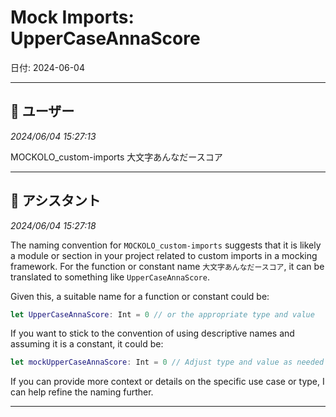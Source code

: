 # Mock Imports: UpperCaseAnnaScore

日付: 2024-06-04

---

## 👤 ユーザー
*2024/06/04 15:27:13*

MOCKOLO_custom-imports 大文字あんなだースコア

---

## 🤖 アシスタント
*2024/06/04 15:27:18*

The naming convention for `MOCKOLO_custom-imports` suggests that it is likely a module or section in your project related to custom imports in a mocking framework. For the function or constant name `大文字あんなだースコア`, it can be translated to something like `UpperCaseAnnaScore`.

Given this, a suitable name for a function or constant could be:

```swift
let UpperCaseAnnaScore: Int = 0 // or the appropriate type and value
```

If you want to stick to the convention of using descriptive names and assuming it is a constant, it could be:

```swift
let mockUpperCaseAnnaScore: Int = 0 // Adjust type and value as needed
```

If you can provide more context or details on the specific use case or type, I can help refine the naming further.

---
